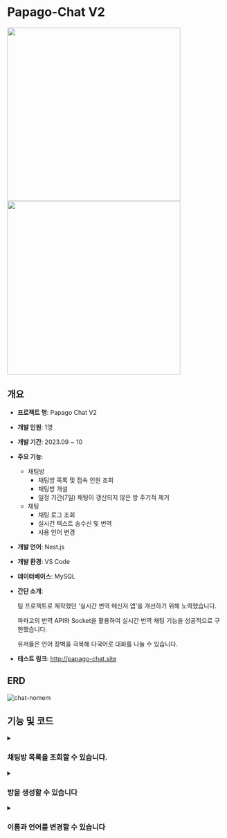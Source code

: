 # Papago-Chat V2

<img src="https://github.com/SD-PARK/papago-chat/assets/97375357/ddf78f0e-4861-490f-8fca-b69892ef7e5e" width="400"/>
<img src="https://github.com/SD-PARK/papago-chat/assets/97375357/c80c1098-6871-4dbe-8fc5-37b83d3201db" width="400"/>

## 개요

- **프로젝트 명**: Papago Chat V2
- **개발 인원**: 1명
- **개발 기간**: 2023.09 ~ 10
- **주요 기능**:
    - 채팅방
        - 채팅방 목록 및 접속 인원 조회
        - 채팅방 개설
        - 일정 기간(7일) 채팅이 갱신되지 않은 방 주기적 제거
    - 채팅
        - 채팅 로그 조회
        - 실시간 텍스트 송수신 및 번역
        - 사용 언어 변경
- **개발 언어**: Nest.js
- **개발 환경**: VS Code
- **데이터베이스**: MySQL
- **간단 소개**:

  팀 프로젝트로 제작했던 '실시간 번역 메신저 앱'을 개선하기 위해 노력했습니다.

  파파고의 번역 API와 Socket을 활용하여 실시간 번역 채팅 기능을 성공적으로 구현했습니다.

  유저들은 언어 장벽을 극복해 다국어로 대화를 나눌 수 있습니다.
  
- **테스트 링크**: http://papago-chat.site

## ERD

![chat-nomem](https://github.com/SD-PARK/papago-chat/assets/97375357/6a27704e-1fde-48e8-ab1c-9883ec537258)

## 기능 및 코드

<details>
<summary><h3>채팅방 목록을 조회할 수 있습니다.</h3></summary>
<div markdown="1">
<img src="https://github.com/SD-PARK/papago-chat/assets/97375357/6f454e89-5cbe-44fb-b03b-0cd3237b1e75" width="700"/>

채팅방 목록과 접속 인원을 조회하고, 제목을 통해 특정 채팅방을 검색할 수 있습니다.

관련 코드는 다음과 같습니다.

```ts
/** === ChatGateway === **/
// 방 목록 페이지 접속 시, room 'list' 입장 및 방 목록 반환
@SubscribeMessage('joinList')
async handleJoinList(
    @ConnectedSocket() socket: Socket
) {
    try {
        socket.join('list');
        await this.handleGetRoomList(socket, '');
    } catch (err) {
        socket.emit('getRoomList', { error: 'Failed to get Room List' });
    }
}

/**
* 제목에 검색 인자가 포함된 채팅방 목록과 접속 인원을 반환합니다.
* @param socket - 연결 된 소켓
* @param roomName - 검색 인자
*/
@SubscribeMessage('getRoomList')
async handleGetRoomList(
    @ConnectedSocket() socket: Socket,
    @MessageBody() roomName: string,
) {
    try {
        const rooms: ChatRoom[] = await this.chatService.findRoom(roomName);
        
        const cntRooms = rooms.map((room) => {
            const roomIdString: string = room.room_id.toString();
            let cnt: number = 0;
            const getRoom = this.nsp.adapter.rooms.get(roomIdString);
            if(getRoom) cnt = getRoom.size;
            return { ...room, cnt };
        });
        socket.emit('getRoomList', cntRooms);
    } catch (err) {
        socket.emit('getRoomList', { error: 'Failed to get Room List' });
    }
}

/** === ChatService === **/
async findRoom(roomName: string): Promise<ChatRoom[]> {
    try {
        const result: ChatRoom[] = await this.chatRoomRepository.findRoom(roomName);
        return result;
    } catch (err) {
        console.error('findRoom Error:', err);
    }
}

/** === ChatRoomRepository === **/
/**
* 제목을 통해 채팅방을 조회합니다.
* @param roomName 조회할 채팅방의 제목에 포함된 문자열입니다.
* @returns 채팅방 데이터를 담은 배열을 반환합니다.
*/
async findRoom(roomName: string): Promise<ChatRoom[]> {
    const escapeRoomName = roomName.replace(/[%_]/g, '\\$&');
    return await this.find({ where: { room_name: Like(`%${escapeRoomName}%`) }});
}
```

채팅방 목록 페이지에 접속 시, 'list' Room에 입장됩니다.

'list'의 접속자들은 이후 목록 내 채팅방의 접속 인원이 변경되었을 경우 변경사항을 전달받습니다.

`getRoomList` 함수는 검색 인자를 통해 채팅방 목록과 접속 인원을 socket에게 전달하는 함수입니다.

TypeORM을 통해 DB에 저장된 채팅방 목록을 검색합니다.

Room 접속 후 `getRoomList` 함수를 실행해 목록을 불러옵니다.

</div>
</details>

<details>
<summary><h3>방을 생성할 수 있습니다</h3></summary>
<div markdown="1">
<img src="https://github.com/SD-PARK/papago-chat/assets/97375357/9dc98e60-d1e9-481a-bbfd-ed38dc4b4c39" width="700"/>
    
우측 하단의 버튼을 통해 새로운 채팅방을 생성할 수 있습니다.

생성된 채팅방은 7일 간 새로운 채팅이 입력되지 않을 시 자동으로 삭제됩니다.

관련 코드는 다음과 같습니다.

<h4>방 생성 관련</h4>

```ts
/** === ChatService === **/
@SubscribeMessage('postRoom')
@UsePipes(ValidationPipe)
@UseFilters(BadRequestExceptionFilter)
async handlePostRoom(
    @ConnectedSocket() socket: Socket,
    @MessageBody() roomData: CreateRoomDto,
) {
    try {
        const createdRoom: ChatRoom = await this.chatService.createRoom(roomData);
        this.nsp.to('list').emit('update', createdRoom);
        return { status: 'success', room_id: createdRoom.room_id };
    } catch (err) {
        socket.emit('error', { message: 'Failed to Create a New Room' });
    }
}
```

ValidationPipe와 DTO를 통해 전달받은 값에 대한 유효성 검사를 진행 후, 방을 생성합니다.

<h4>방 삭제 관련</h4>

```ts
/** === ChatService === **/
@Cron('0 0 * * * *') // 매 시 정각에 실행
async handleCron() {
    try {
        const obsoleteRooms:ChatRoom[] = await this.chatRoomRepository.findObsoleteRoom();
        this.logger.log('이용되지 않는 방을 제거합니다.');
        this.logger.log('제거한 방 목록: ');
        for (let room of obsoleteRooms) {
            await this.deleteRoom(room.room_id);
            this.logger.log(`ID: ${room.room_id} | TITLE: ${room.room_name}`);
        }
    } catch (err) {
        this.logger.error(err);
    }
}

/** === ChatRoomRepository === **/
async findObsoleteRoom(): Promise<ChatRoom[]> {
    const sevenDaysAgo:Date = new Date(Date.now() - (7 * 24 * 60 * 60 * 1000));
    const obsoleteRoom: ChatRoom[] = await this
        .createQueryBuilder('chatRoom')
        .leftJoin('chatRoom.chatMessages', 'chatMessage', 'chatMessage.send_at >= :sevenDaysAgo', { sevenDaysAgo })
        .where('chatMessage.send_at IS NULL')
        .getMany();
    return obsoleteRoom;
}
```

Schedule 패키지를 통해 매 시 정각에 7일 간 채팅 입력이 없었던 방을 탐색, 제거합니다.

</div>
</details>

<details>
<summary><h3>이름과 언어를 변경할 수 있습니다</h3></summary>
<div markdown="1">
<img src="https://github.com/SD-PARK/papago-chat/assets/97375357/0fd97337-5ad0-430f-bb7e-59331931743c" width="700"/>

채팅방 내에서 다른 유저에게 표시될 이름과 사용 언어를 변경할 수 있습니다.

사용 언어를 변경하면 페이지에 출력되는 텍스트 또한 해당 언어로 변경됩니다.

관련 코드는 다음과 같습니다.

```ts
private personMap: Map<string, object> = new Map<string, {name: string, ips: string, language?: string}>();

// 닉네임 변경
@SubscribeMessage('switchName')
@UsePipes(ValidationPipe)
@UseFilters(BadRequestExceptionFilter)
async handleSwitchName(
    @ConnectedSocket() socket: Socket,
    @MessageBody() data: SwitchNameDto,
) {
    try {
        const originData = this.personMap.get(socket.id);
        if (originData) {
            const roomIdString = data.room_id.toString();
            this.personMap.set(socket.id, { ...originData, name: data.name });
            this.nsp.to(roomIdString).emit('get-person-data', this.getPersons(roomIdString));
        }
    } catch (err) {
        socket.emit('error', { message: 'Name conversion failed' });
    }
}

// 사용 언어 변경
@SubscribeMessage('switchLanguage')
@UsePipes(ValidationPipe)
@UseFilters(BadRequestExceptionFilter)
async handleSwitchLanguage(
    @ConnectedSocket() socket: Socket,
    @MessageBody() data: SwitchLanguageDto,
) {
    try {
        const originData = this.personMap.get(socket.id);
        if (originData) {
            const roomIdString = data.room_id.toString();
            this.personMap.set(socket.id, { ...originData, language: data.language });
            this.nsp.to(roomIdString).emit('get-person-data', this.getPersons(roomIdString));
        }
    } catch (err) {
        socket.emit('error', { message: 'Language conversion failed' });
    }
}

// 특정 룸의 접속 인원 정보를 가져옵니다.
getPersons(roomId: string): object[] {
    const roomPerson = this.nsp.adapter.rooms.get(roomId);
    const persons = Array.from(roomPerson).map((socketId) => {
        return this.personMap.get(socketId);
    });
    return persons;
}
```

Socket ID를 Key로 접속 중인 유저의 정보를 저장하는 personMap 변수에 변경된 유저 정보를 저장하고,

같은 방에 접속한 유저들에게 갱신된 대화상대 목록을 전달합니다.

</div>
</details>

<!--
<details>
<summary><h3>메시지를 주고 받을 수 있습니다.</h3></summary>
<div markdown="1">
<img src="" width="700"/>

</div>
</details>

<details>
<summary><h3>메시지를 실시간으로 번역할 수 있습니다.</h3></summary>
<div markdown="1">
<img src="" width="700"/>

</div>
</details>
-->

